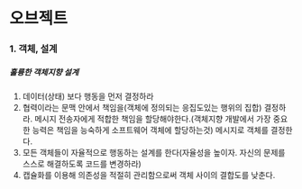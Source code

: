 오브젝트
====================

### 1. 객체, 설계
##### 훌륭한 객체지향 설계

1. 데이터(상태) 보다 행동을 먼저 결정하라
2. 협력이라는 문맥 안에서 책임을(객체에 정의되는 응집도있는 행위의 집합) 결정하라.
  메시지 전송자에게 적합한 책임을 할당해야한다.(객체지향 개발에서 가장 중요한 능력은 책임을 능숙하게 소프트웨어 객체에 할당하는것)
  메시지로 객체를 결정한다. 
3. 모든 객체들이 자율적으로 행동하는 설계를 한다(자율성을 높이자. 자신의 문제를 스스로 해결하도록 코드를 변경하라)
4. 캡슐화를 이용해 의존성을 적절히 관리함으로써 객체 사이의 결합도를 낮춘다.
